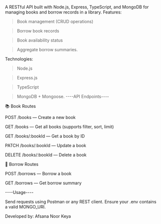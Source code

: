 A RESTful API built with Node.js, Express, TypeScript, and MongoDB for managing books and borrow records in a library.
Features:
>Book management (CRUD operations)

>Borrow book records

>Book availability status

>Aggregate borrow summaries.

Technologies:

>Node.js

>Express.js

>TypeScript

>MongoDB + Mongoose.
----API Endpoints----

📚 Book Routes

POST /books — Create a new book

GET /books — Get all books (supports filter, sort, limit)

GET /books/:bookId — Get a book by ID

PATCH /books/:bookId — Update a book

DELETE /books/:bookId — Delete a book

📖 Borrow Routes

POST /borrows — Borrow a book

GET /borrows — Get borrow summary

----Usage----

Send requests using Postman or any REST client. Ensure your .env contains a valid MONGO_URI.

Developed by: Afsana Noor Keya
